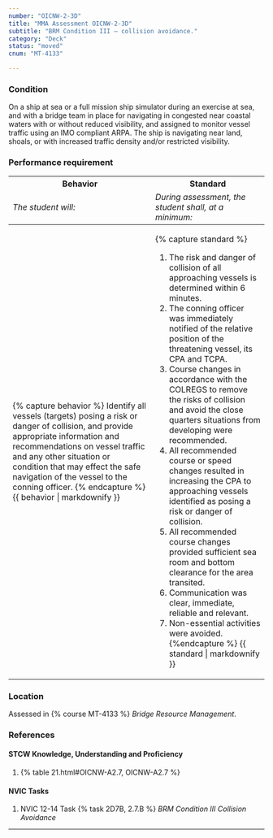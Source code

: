 ```yaml
---
number: "OICNW-2-3D"
title: "MMA Assessment OICNW-2-3D"
subtitle: "BRM Condition III – collision avoidance."
category: "Deck"
status: "moved"
cnum: "MT-4133"

---
```

### Condition

On a ship at sea or a full mission ship simulator during an exercise at sea, and with a bridge team in place for navigating in congested near coastal waters with or without reduced visibility, and assigned to monitor vessel traffic using an IMO compliant ARPA. The ship is navigating near land, shoals, or with increased traffic density and/or restricted visibility.

### Performance requirement 

<table width='100%' class='Guidelines'>
 <thead>
 <tr>
     <th class='thirty'>Behavior</th>
     <th class='seventy'>Standard</th>
 </tr>
 <tr>
     <td><em>The student will:</em></td>
     <td><em>During assessment, the student shall, at a minimum:</em></td>
 </tr>
 </thead>
 <tbody>
 

<tr><td>

{% capture behavior %}
Identify all vessels (targets) posing a risk or danger of collision, and provide appropriate information and recommendations on vessel traffic and any other situation or condition that may effect the safe navigation of the vessel to the conning officer.
{% endcapture %}
{{ behavior | markdownify }}

</td><td>

{% capture standard %}
1. The risk and danger of collision of all approaching vessels is determined within 6 minutes.
2. The conning officer was immediately notified of the relative position of the threatening vessel, its CPA and TCPA.
3. Course changes in accordance with the COLREGS to remove the risks of collision and avoid the close quarters situations from developing were recommended.
4. All recommended course or speed changes resulted in increasing the CPA to approaching vessels identified as posing a risk or danger of collision.
5. All recommended course changes provided sufficient sea room and bottom clearance for the area transited.
6. Communication was clear, immediate, reliable and relevant.
7. Non-essential activities were avoided.
{%endcapture %}
{{ standard | markdownify }}

</td></tr>



 </tbody>
 </table>

### Location

Assessed in  {% course  MT-4133 %}  *Bridge Resource Management*.

### References

#### STCW Knowledge, Understanding and Proficiency

1. {% table 21.html#OICNW-A2.7, OICNW-A2.7 %}


#### NVIC Tasks

1. NVIC 12-14 Task {% task 2D7B, 2.7.B %} *BRM Condition III Collision Avoidance*



***

